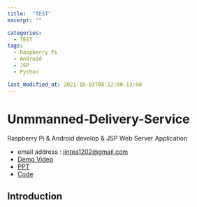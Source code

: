 ```yaml
---
title:  "TEST"
excerpt: ""

categories:
  - TEST
tags:
  - Raspberry Pi
  - Android
  - JSP
  - Python

last_modified_at: 2021-10-03T08:12:00-13:00
---
```


# Unmmanned-Delivery-Service
Raspberry Pi & Android develop & JSP Web Server Application<br>
- email address : jintea1202@gmail.com <br>
- [Demo Video](https://youtu.be/jVL5jR0zWbM)
- [PPT](https://www.slideshare.net/slideshow/embed_code/key/ypBu6rf1k0ChKP)
- [Code](https://github.com/KimJinTae1202/-Unmanned-delivery-service)

## Introduction
